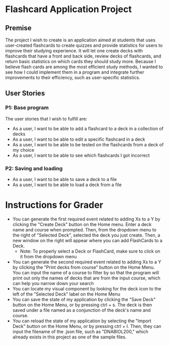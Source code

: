 # Flashcard Application Project

## Premise

The project I wish to create is an application aimed at students that uses user-created flashcards to create
quizzes and provide statistics for users to improve their studying experience. It will let one create decks
with flashcards that have a front and back side, review decks of flashcards, and return basic statistics on which
cards they should study more. Because I believe flash cards are among the most efficient study methods, I wanted
to see how I could implement them in a program and integrate further improvements to their efficiency, such as
user-specific statistics.

## User Stories
### P1: Base program
The user stories that I wish to fulfill are:
- As a user, I want to be able to add a flashcard to a deck in a collection of decks
- As a user, I want to be able to edit a specific flashcard in a deck
- As a user, I want to be able to be tested on the flashcards from a deck of my choice
- As a user, I want to be able to see which flashcards I got incorrect

### P2: Saving and loading

- As a user, I want to be able to save a deck to a file
- As a user, I want to be able to load a deck from a file
 
# Instructions for Grader

- You can generate the first required event related to adding Xs to a Y by clicking the "Create Deck" button on the
  Home menu. Enter a deck name and course when prompted. Then, from the dropdown
  menu to the right of "Selected Deck", selected the deck you just create. Then, a new window on the right will appear
  where you can add FlashCards to a Deck.
  - Note: To properly select a Deck or FlashCard, make sure to click on it from the dropdown menu
- You can generate the second required event related to adding Xs to a Y by clicking the "Print decks from course"
  button on the Home Menu. You can input the name of a course to filter by so that the program will print out
  only the names of decks that are from the input course, which can help you narrow down your search
- You can locate my visual component by looking for the deck icon to the left of the "Selected Deck" label on the
  Home Menu
- You can save the state of my application by clicking the "Save Deck" button on the Home Menu, or by pressing ctrl + s.
  The deck is then saved under a file named as a conjunction of the deck's name and course.
- You can reload the state of my application by selecting the "Import Deck" button on the Home Menu, or by pressing
  ctrl + I. Then, they can input the filename of the .json file, such as "DNABIOL200," which already exists in this project as one of the sample
  files. 


